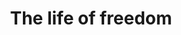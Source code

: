 ---
pid: llp579
title: The life of freedom
location_transcription: 
coordinates: "[-75.163581273334, 39.955201757957]"
zipcode: 
gen_neighborhood: 
neighborhood: 
outside_phl: 
age: '10'
age_range: 6-13
instagram: 
image_file_name: llp_579.jpg
proposal_transcription: Life of Freedom statue
topic: Freedom
topic_summary: '0'
type: Sculpture Statue
keywords_other: 
credit: Orlando Burgos
image_labels: 
twitter: 
facebook: 
permalink: "/monuments/llp579/"
layout: item-page
---